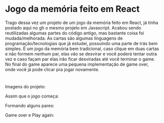 # Jogo da memória feito em React

Trago dessa vez um projeto de um jogo da memória feito em React, já tinha postado aqui no gh o mesmo projeto em Javascript. Acabou sendo reutilizadas algumas partes do código antigo, mas bastante coisa foi mudada/melhorada. As cartas são algumas linguagens de programação/tecnologias que já estudei, possuindo uma parte de trás bem simples. É um jogo da memória bem tradicional, caso clique em duas cartas e não formem nenhum par, elas vão se desvirar e você poderá tentar outra vez e caso façam par elas irão ficar desviradas até você terminar o game. No final do game aparece uma pequena implementação de game over, onde você já pode clicar pra jogar novamente.
#
Imagens do projeto:

Assim que o jogo começa:

Formando alguns pares:

Game over e Play again:
